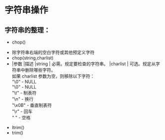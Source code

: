 # 字符串操作

## 字符串的整理：
+ chop()
 - 除字符串右端的空白字符或其他预定义字符
 - chop(string,charlist)
 - |参数      |描述
   |string   | 必需。规定要检查的字符串。
   |charlist | 	可选。规定从字符串中删除哪些字符。<br/>如果 charlist 参数为空，则移除以下字符：<br/>"\0" - NULL<br/> "\0" - NULL<br/>"\t" - 制表符<br/> "\n" - 换行<br/>"\x0B" - 垂直制表符<br/>"\r" - 回车<br/>" " - 空格
                
               
                
               
                
              
                
+ ltrim()
+ trim()